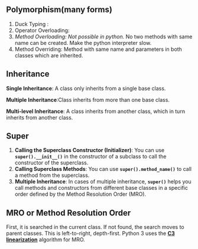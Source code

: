 ## Polymorphism(many forms)

1. Duck Typing : 
2. Operator Overloading: 
3. *Method Overloading: Not possible in python.* No two methods with same name can be created. Make the python interpreter slow.
4. Method Overriding: Method with same name and parameters in both classes which are inherited.



## Inheritance

**Single Inheritance**: A class only inherits from a single base class.

**Multiple Inheritance**:Class inherits from more than one base class.

**Multi-level Inheritance**: A class inherits from another class, which in turn inherits from another class.

## **Super**

1. **Calling the Superclass Constructor (Initializer)**:
You can use **`super().__init__()`** in the constructor of a subclass to call the constructor of the superclass.
2. **Calling Superclass Methods**:
You can use **`super().method_name()`** to call a method from the superclass.
3. **Multiple Inheritance**:
In cases of multiple inheritance, **`super()`** helps you call methods and constructors from different base classes in a specific order defined by the Method Resolution Order (MRO).


## **MRO or Method Resolution Order** 
First, it is searched in the current class. If not found, the search moves to parent classes. This is left-to-right, depth-first.
Python 3 uses the **[C3 linearization](https://en.wikipedia.org/wiki/C3_linearization)** algorithm for MRO.